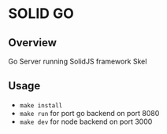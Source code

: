 # SOLID GO

## Overview
Go Server running SolidJS framework Skel

## Usage
  * `make install`
  * `make run` for port go backend on port 8080
  * `make dev` for node backend on port 3000